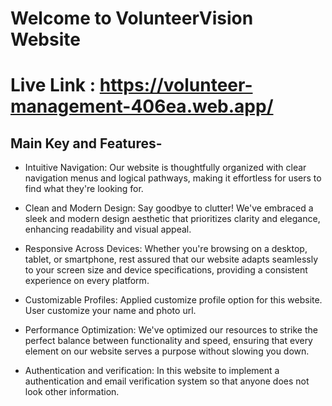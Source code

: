 # Welcome to VolunteerVision Website

# Live Link : https://volunteer-management-406ea.web.app/

## Main Key and Features-

- Intuitive Navigation: Our website is thoughtfully organized with clear navigation menus and logical pathways, making it effortless for users to find what they're looking for.

- Clean and Modern Design: Say goodbye to clutter! We've embraced a sleek and modern design aesthetic that prioritizes clarity and elegance, enhancing readability and visual appeal.

- Responsive Across Devices: Whether you're browsing on a desktop, tablet, or smartphone, rest assured that our website adapts seamlessly to your screen size and device specifications, providing a consistent experience on every platform.

- Customizable Profiles: Applied customize profile option for this website. User customize your name and photo url.

- Performance Optimization: We've optimized our resources to strike the perfect balance between functionality and speed, ensuring that every element on our website serves a purpose without slowing you down.

- Authentication and verification: In this website to implement a authentication and email verification system so that anyone does not look other information.
